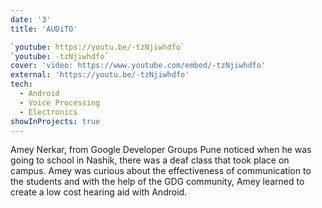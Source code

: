 ```yaml
---
date: '3'
title: 'AUDiTO'

`youtube: https://youtu.be/-tzNjiwhdfo`
`youtube: -tzNjiwhdfo`
cover: 'video: https://www.youtube.com/embed/-tzNjiwhdfo'
external: 'https://youtu.be/-tzNjiwhdfo'
tech:
  - Android
  - Voice Processing
  - Electronics 
showInProjects: true
---
```


Amey Nerkar, from Google Developer Groups Pune noticed when he was going to school in Nashik, there was a deaf class that took place on campus. Amey was curious about the effectiveness of communication to the students and with the help of the GDG community, Amey learned to create a low cost hearing aid with Android.
